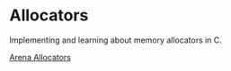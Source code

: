 # Allocators

Implementing and learning about memory allocators in C.

[Arena Allocators](https://www.williamfedele.com/blog/arena-allocators)
